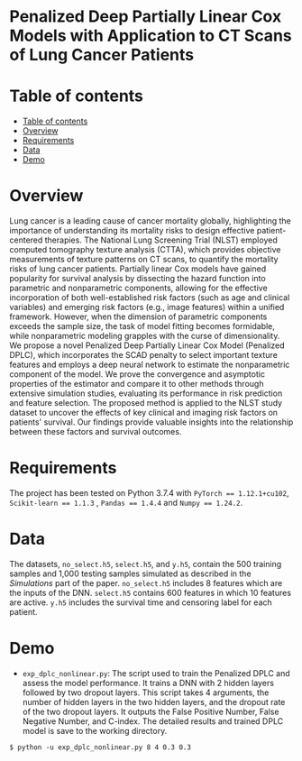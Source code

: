 # Penalized Deep Partially Linear Cox Models with Application to CT Scans of Lung Cancer Patients

Table of contents
=================

<!--tc-->
   * [Table of contents](#table-of-contents)
   * [Overview](#overview)
   * [Requirements](#requirements)
   * [Data](#data)
   * [Demo](#demo)
<!--tc-->

Overview
========

Lung cancer is a leading cause of cancer mortality globally, highlighting the importance of understanding its mortality risks to design effective patient-centered therapies. The National Lung Screening Trial (NLST) employed computed tomography texture analysis (CTTA), which provides objective measurements of texture patterns on CT scans, to quantify the mortality risks of lung cancer patients. Partially linear Cox models have gained popularity for survival analysis by dissecting the hazard function into parametric and nonparametric components, allowing for the effective incorporation of both well-established risk factors (such as age and clinical variables) and emerging risk factors (e.g., image features) within a unified framework. However,  when the dimension of parametric components exceeds the sample size, the task of model fitting becomes formidable, while nonparametric modeling grapples with the curse of dimensionality. We propose a novel Penalized Deep Partially Linear Cox Model (Penalized DPLC), which incorporates the SCAD penalty to select important texture features and employs a deep neural network to estimate the nonparametric component of the model. We prove the convergence and asymptotic properties of the estimator and compare it to other methods through extensive simulation studies, evaluating its performance in risk prediction and feature selection. The proposed method is applied to the NLST study dataset to uncover the effects of key clinical and imaging risk factors on patients' survival. Our findings provide valuable insights into the relationship between these factors and survival outcomes.

Requirements
============

The project has been tested on Python 3.7.4 with `PyTorch == 1.12.1+cu102`, `Scikit-learn == 1.1.3` , `Pandas == 1.4.4` and `Numpy == 1.24.2`.


Data
====
The datasets, `no_select.h5`, `select.h5`, and `y.h5`, contain the 500 training samples and 1,000 testing samples simulated as described in the _Simulations_ part of the paper.  `no_select.h5` includes 8 features which are the inputs of the DNN. `select.h5` contains 600 features in which 10 features are active. `y.h5` includes the survival time and censoring label for each patient.

Demo
====
* `exp_dplc_nonlinear.py`: The script used to train the Penalized DPLC and assess the model performance. It trains a DNN with 2 hidden layers followed by two dropout layers. This script takes 4 arguments, the number of hidden layers in the two hidden layers, and the dropout rate of the two dropout layers. It outputs the False Positive Number, False Negative Number, and C-index. The detailed results and trained DPLC model is save to the working directory.
```
$ python -u exp_dplc_nonlinear.py 8 4 0.3 0.3
```
